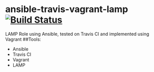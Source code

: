 # ansible-travis-vagrant-lamp [![Build Status](https://travis-ci.org/almusaddar/ansible-travis-vagrant-lamp.svg?branch=master)](https://travis-ci.org/almusaddar/ansible-travis-vagrant-lamp)
LAMP Role using Ansible, tested on Travis CI and implemented using Vagrant
##Tools:
 - Ansible
 - Travis CI
 - Vagrant
 - LAMP
